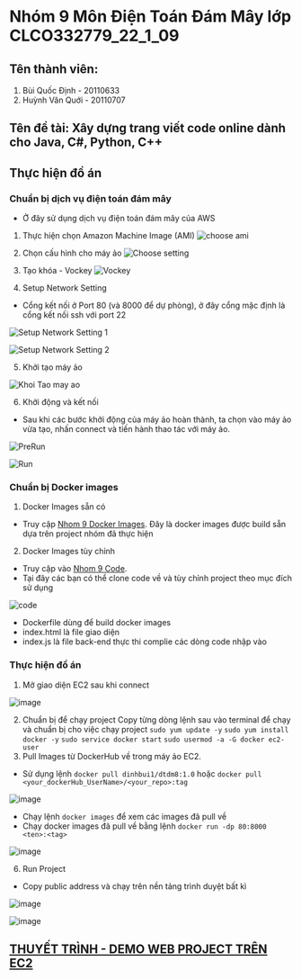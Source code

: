 # **Nhóm 9 Môn Điện Toán Đám Mây lớp CLCO332779_22_1_09**


## **Tên thành viên:**

1. Bùi Quốc Định - 20110633
2. Huỳnh Văn Quới - 20110707

## **Tên đề tài: Xây dựng trang viết code online dành cho Java, C#, Python, C++**

## **Thực hiện đồ án**

### **Chuẩn bị dịch vụ điện toán đám mây**
* Ở đây sử dụng dịch vụ điện toán đám mây của AWS

1. Thực hiện chọn Amazon Machine Image (AMI)
![choose ami](https://user-images.githubusercontent.com/115452240/208946442-084918e2-7b41-4219-9c93-8a11dadb1dae.png)

2. Chọn cấu hình cho máy ảo
![Choose setting](https://user-images.githubusercontent.com/115452240/208948024-44552e8d-98ce-4cd1-ad3d-5bd34be29639.png)

3. Tạo khóa - Vockey 
![Vockey](https://user-images.githubusercontent.com/115452240/208948696-fb961dbb-ff68-41df-b73d-e20464babef1.png)

4. Setup Network Setting
* Cổng kết nối ở Port 80 (và 8000 để dự phòng), ở đây cổng mặc định là cổng kết nối ssh với port 22

![Setup Network Setting 1](https://user-images.githubusercontent.com/115452240/208949391-47240ef9-3706-41fd-8f4d-c33288163146.png)

![Setup Network Setting 2](https://user-images.githubusercontent.com/115452240/208949421-2bd32ec3-22dc-47df-870b-c0315ac7598a.png)

5. Khởi tạo máy ảo

![Khoi Tao may ao](https://user-images.githubusercontent.com/115452240/208950611-1c93923e-5c6d-4f3b-9b21-09057e49b026.png)

6. Khởi động và kết nối 
* Sau khi các bước khởi động của máy ảo hoàn thành, ta chọn vào máy ảo vừa tạo, nhấn connect và tiến hành thao tác với máy ảo.

![PreRun](https://user-images.githubusercontent.com/115452240/208951038-b71740f2-b585-4328-ac9f-f11ce1aa6ae5.png)

![Run](https://user-images.githubusercontent.com/115452240/208951707-449c1392-ea02-41a0-a894-5bff737913b9.png)

### Chuẩn bị Docker images
1. Docker Images sẵn có

+ Truy cập [Nhom 9 Docker Images](https://hub.docker.com/repository/docker/dinhbui1/dtdm8).
Đây là docker images được build sẵn dựa trên project nhóm đã thực hiện

2. Docker Images tùy chỉnh
+ Truy cập vào [Nhom 9 Code](https://github.com/huynhquoi/Nhom09_DTDM_CLCO332779_22_1_09).
+ Tại đây các bạn có thể clone code về và tùy chỉnh project theo mục đích sử dụng

![code](https://user-images.githubusercontent.com/115452240/208954133-1ee07d04-c42c-48e9-9ff5-1d5ed128f91f.png)

+ Dockerfile dùng để build docker images
+ index.html là file giao diện
+ index.js là file back-end thực thi complie các dòng code nhập vào

### Thực hiện đồ án
1. Mở giao diện EC2 sau khi connect

![image](https://user-images.githubusercontent.com/115452240/208955644-6423f7a8-c749-4f63-806b-211dc831bd6d.png)

2. Chuẩn bị để chạy project
Copy từng dòng lệnh sau vào terminal để chạy và chuẩn bị cho việc chạy project
`sudo yum update -y`
`sudo yum install docker -y`
`sudo service docker start`
`sudo usermod -a -G docker ec2-user`
3. Pull Images từ DockerHub về trong máy ảo EC2.
- Sử dụng lệnh `docker pull dinhbui1/dtdm8:1.0` hoặc `docker pull <your_dockerHub_UserName>/<your_repo>:tag`

![image](https://user-images.githubusercontent.com/115452240/208957729-fcbea6c6-9cb3-4983-8c41-278e4f084e3e.png)

- Chạy lệnh `docker images` để xem các images đã pull về 
- Chạy docker images đã pull về bằng lệnh `docker run -dp 80:8000 <ten>:<tag>`

![image](https://user-images.githubusercontent.com/115452240/208958392-93fec15f-f7ff-4c10-9f38-366feb680f90.png)

6. Run Project
* Copy public address và chạy trên nền tảng trình duyệt bất kì

![image](https://user-images.githubusercontent.com/115452240/208958591-522d2807-9e8a-4dcc-9237-56bc6ef0afc4.png)

![image](https://user-images.githubusercontent.com/115452240/208958828-a27f1cbe-d36e-4cb7-b5b0-df93e9084fa4.png)

## [THUYẾT TRÌNH - DEMO WEB PROJECT TRÊN EC2](https://drive.google.com/file/d/1rspZMU8k4a8VVCSO3f4rXDbgoAQuHPhw/view?usp=sharing)

